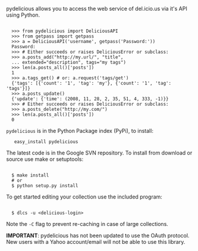 pydelicious allows you to access the web service of del.icio.us via it's API using Python.

```

  >>> from pydelicious import DeliciousAPI
  >>> from getpass import getpass
  >>> a = DeliciousAPI('username', getpass('Password:'))
  Password:
  >>> # Either succeeds or raises DeliciousError or subclass:
  >>> a.posts_add("http://my.url/", "title", 
  ... extended="description", tags="my tags")
  >>> len(a.posts_all()['posts'])
  1
  >>> a.tags_get() # or: a.request('tags/get')
  {'tags': [{'count': '1', 'tag': 'my'}, {'count': '1', 'tag': 'tags'}]}
  >>> a.posts_update()
  {'update': {'time': (2008, 11, 28, 2, 35, 51, 4, 333, -1)}}
  >>> # Either succeeds or raises DeliciousError or subclass:
  >>> a.posts_delete("http://my.com/")
  >>> len(a.posts_all()['posts'])
  0

```

`pydelicious` is in the Python Package index (PyPi), to install:
```
   easy_install pydelicious
```

The latest code is in the Google SVN repository.
To install from download or source use make or setuptools:
```

  $ make install
  # or 
  $ python setup.py install

```

To get started editing your collection use the included program:

```

  $ dlcs -u <delicious-login>

```

Note the `-C` flag to prevent re-caching in case of large collections.




**IMPORTANT**: pydelicious has not been updated to use the OAuth protocol. New users with a Yahoo account/email will not be able to use this library.
